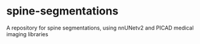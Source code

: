 # spine-segmentations

A repository for spine segmentations, using nnUNetv2 and PICAD medical imaging libraries
